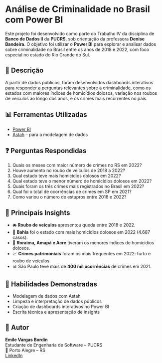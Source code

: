 # Análise de Criminalidade no Brasil com Power BI

Este projeto foi desenvolvido como parte do Trabalho IV da disciplina de **Banco de Dados II** da **PUCRS**, sob orientação da professora **Denise Bandeira**. O objetivo foi utilizar o **Power BI** para explorar e analisar dados sobre criminalidade no Brasil entre os anos de 2018 e 2022, com foco especial no estado do Rio Grande do Sul.

## 🔎 Descrição

A partir de dados públicos, foram desenvolvidos dashboards interativos para responder a perguntas relevantes sobre a criminalidade, como os estados com maiores índices de homicídios dolosos, variação nos roubos de veículos ao longo dos anos, e os crimes mais recorrentes no país.

## 📊 Ferramentas Utilizadas

- [Power BI](https://powerbi.microsoft.com/)
- [Astah](https://astah.net/) – para a modelagem de dados

## ❓ Perguntas Respondidas

1. Quais os meses com maior número de crimes no RS em 2022?
2. Houve aumento no roubo de veículos de 2018 a 2022?
3. Qual estado teve mais homicídios dolosos em 2022?
4. Qual estado teve o menor número de homicídios dolosos em 2022?
5. Quais foram os três crimes mais registrados no Brasil em 2022?
6. Qual foi o total de ocorrências de crimes em SP em 2021?
7. Como variou o número de estupros entre 2018 e 2022?

## 📌 Principais Insights

- 🚘 **Roubo de veículos** apresentou queda entre 2018 e 2022.
- 🔪 **Bahia** foi o estado com mais homicídios dolosos em 2022 (4.687 casos).
- 🛑 **Roraima, Amapá e Acre** tiveram os menores índices de homicídios dolosos.
- 📈 **Crimes patrimoniais** foram os mais frequentes em 2022: furto e roubo de veículos.
- 📊 São Paulo teve mais de **400 mil ocorrências** de crimes em 2021.

## 🧠 Habilidades Demonstradas

- Modelagem de dados com Astah
- Limpeza e interpretação de dados públicos
- Criação de dashboards interativos no Power BI
- Escrita técnica e apresentação de insights

## 👤 Autor

**Emile Vargas Bordin**  
Estudante de Engenharia de Software – PUCRS  
📍 Porto Alegre – RS  
[LinkedIn](https://www.linkedin.com/in/emilevargasbordin) <!-- substitua com o link real -->


